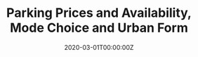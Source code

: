 ---
abstract: ""
authors:
- Sofia F. Franco
date: "2020-03-01T00:00:00Z"
doi: ""
featured: false
image:
  #caption: 'Image credit: [**International Transport Forum**](https://www.itf-oecd.org/sites/default/files/docs/parking-mode-choice-urban-form.pdf)'
  focal_point: ""
  preview_only: true
projects: []
publication: '*Parking Prices and Availability, Mode Choice and Urban Form*'
publication_short: ""
publication_types:
- "1" #Conference paper
#- "2" #Journal Article
#- "3" #Preprint
#- "4" #Report
#- "5" #Book
#- "6" #Book Section
#- "7" #Thesis
#- "8" #Patent
publishDate: "2020-03-01T00:00:00Z"
#slides: example
summary: Report written by Sofia Franco on the impact parking prices and availability on the mode of choice and urban form. The report and analysis was conducted by Sofia Franco and I constructed the GIS-based visualisations included in the paper.
tags:
- Conference Papers

links:
- name: PDF
  url: https://www.itf-oecd.org/sites/default/files/docs/parking-mode-choice-urban-form.pdf
  icon_pack: fas
  icon: file
- name: Presentation
  url: https://www.youtube.com/watch?v=Bf4xGvvaazY&t=0s
  icon_pack: fas
  icon: video
#- name: slides
#  url: "files/ICOTS Presentation.pdf"
#  icon_pack: far
#  icon: image
title: "Parking Prices and Availability, Mode Choice and Urban Form"
url_code: ""
url_dataset: ""
url_pdf:
url_poster: ""
url_project: ""
url_slides: ""
url_source: ""
url_video: ""
---